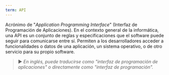 ```yaml
---
term: API
---
```


Acrónimo de "*Application Programming Interface*" (Interfaz de Programación de Aplicaciones). En el contexto general de la informática, una API es un conjunto de reglas y especificaciones que el software puede seguir para comunicarse entre sí. Permiten a los desarrolladores acceder a funcionalidades o datos de una aplicación, un sistema operativo, o de otro servicio para su propio software.

> ► *En inglés, puede traducirse como "interfaz de programación de aplicaciones" o directamente como "interfaz de programación".*